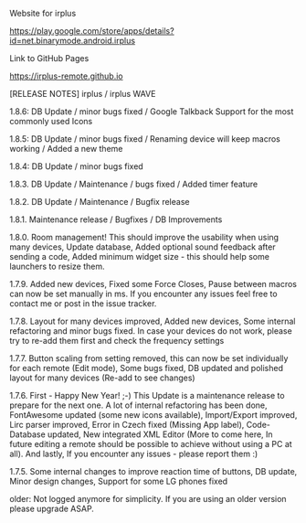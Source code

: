 Website for irplus

https://play.google.com/store/apps/details?id=net.binarymode.android.irplus

Link to GitHub Pages

https://irplus-remote.github.io

[RELEASE NOTES]
irplus / irplus WAVE

1.8.6: DB Update / minor bugs fixed / Google Talkback Support for the most commonly used Icons

1.8.5: DB Update / minor bugs fixed / Renaming device will keep macros working / Added a new theme  

1.8.4: DB Update / minor bugs fixed

1.8.3. DB Update / Maintenance / bugs fixed / Added timer feature

1.8.2. DB Update / Maintenance / Bugfix release
 
1.8.1. Maintenance release / Bugfixes / DB Improvements

1.8.0. Room management! This should improve the usability when using many devices, Update database, Added optional sound feedback after sending a code, Added minimum widget size - this should help some launchers to resize them.

1.7.9. Added new devices, Fixed some Force Closes, Pause between macros can now be set manually in ms. If you encounter any issues feel free to contact me or post in the issue tracker.

1.7.8. Layout for many devices improved, Added new devices, Some internal refactoring and minor bugs fixed. In case your devices do not work, please try to re-add them first and check the frequency settings

1.7.7. Button scaling from setting removed, this can now be set individually for each remote (Edit mode), Some bugs fixed, DB updated and polished layout for many devices (Re-add to see changes)

1.7.6. First - Happy New Year! ;-) This Update is a maintenance release to prepare for the next one. A lot of internal refactoring has been done, FontAwesome updated (some new icons available), Import/Export improved, Lirc parser improved, Error in Czech fixed (Missing App label), Code-Database updated, New integrated XML Editor (More to come here, In future editing a remote should be possible to achieve without using a PC at all).
And lastly, If you encounter any issues - please report them :)

1.7.5. Some internal changes to improve reaction time of buttons, DB update, Minor design changes, Support for some LG phones fixed

older: Not logged anymore for simplicity. If you are using an older version please upgrade ASAP.